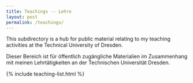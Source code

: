 ```yaml
---
title: Teachings -- Lehre
layout: post
permalink: /teachings/
---
```


This subdirectory is a hub for public material relating to my teaching activities at the Technical University of Dresden.

Dieser Bereich ist für öffentlich zugängliche Materialien im Zusammenhang mit meinen Lehrtätigkeiten an der Technischen Universität Dresden.

{% include teaching-list.html %}
